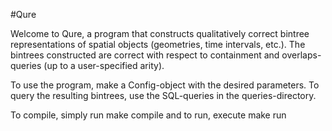 #Qure

Welcome to Qure, a program that constructs qualitatively
correct bintree representations of spatial objects
(geometries, time intervals, etc.). The bintrees
constructed are correct with respect to
containment and overlaps-queries (up to
a user-specified arity).

To use the program, make a Config-object with
the desired parameters. To query the
resulting bintrees, use the SQL-queries
in the queries-directory.

To compile, simply run
    make compile
and to run, execute
    make run
